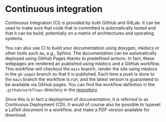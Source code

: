 # Continuous integration

Continuous Integration (CI) is provided by both GitHub and GitLab.  It can be
used to make sure that code that is committed is automatically tested and that
it can be build, potentially on a matrix of architectures and operating systems.

You can also use CI to build your documentation using doxygen, mkdocs or other
tools such as, e.g., Sphinx.  The documentation can be automatically deployed
using GitHub Pages thanks to predefined actions.  In fact, these webpages are
rendered an published using mkdocs and a GitHub workflow.  This workflow will
checkout the `main` branch, render the site using mkdocs in the `gh-pages`
branch so that it is published.  Each time a push is done to the `main` branch
the workflow is run, and the latest version is guaranteed to be available via
GitHub pages.  You can find the workflow definition in the `.github/workflows`
directory in the [repository]().

Since this is in fact a deployment of documentation, it is referred to as
Continuous Deployment (CD).  It would of course also be possible to typeset
a LaTeX document in a workflow, and make a PDF version available for download.
